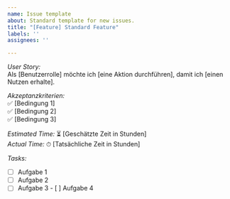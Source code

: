 ```yaml
---
name: Issue template
about: Standard template for new issues.
title: "[Feature] Standard Feature"
labels: ''
assignees: ''

---
```


*User Story:*  
Als [Benutzerrolle] möchte ich [eine Aktion durchführen], damit ich [einen Nutzen erhalte].

*Akzeptanzkriterien:*  
✅ [Bedingung 1]  
✅ [Bedingung 2]  
✅ [Bedingung 3]  

*Estimated Time:* ⏳ [Geschätzte Zeit in Stunden]  
*Actual Time:* ⏱ [Tatsächliche Zeit in Stunden]  

*Tasks:*  
- [ ] Aufgabe 1
- [ ] Aufgabe 2
- [ ] Aufgabe 3
- [ ] Aufgabe 4
